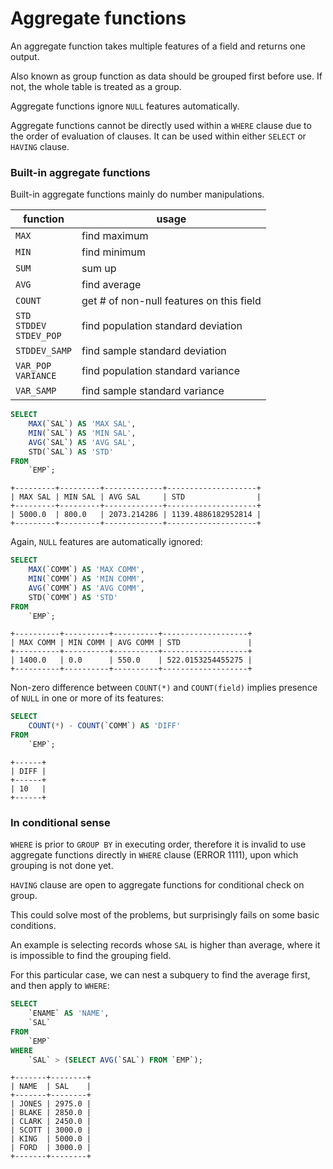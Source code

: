 # Aggregate functions

An aggregate function takes multiple features of a field and returns one output.

Also known as group function as data should be grouped first before use.
If not, the whole table is treated as a group.

Aggregate functions ignore `NULL` features automatically.

Aggregate functions cannot be directly used within a `WHERE` clause
due to the order of evaluation of clauses.
It can be used within either `SELECT` or `HAVING` clause.

### Built-in aggregate functions

Built-in aggregate functions mainly do number manipulations.

| function | usage |
|-|-|
| `MAX` | find maximum |
| `MIN` | find minimum |
| `SUM` | sum up |
| `AVG` | find average |
| `COUNT` | get # of non-null features on this field |
| `STD`<br>`STDDEV`<br>`STDEV_POP` | find population standard deviation |
| `STDDEV_SAMP` | find sample standard deviation |
| `VAR_POP`<br>`VARIANCE` | find population standard variance |
| `VAR_SAMP` | find sample standard variance |

```sql
SELECT
	MAX(`SAL`) AS 'MAX SAL',
    MIN(`SAL`) AS 'MIN SAL',
    AVG(`SAL`) AS 'AVG SAL',
    STD(`SAL`) AS 'STD'
FROM
    `EMP`;
```

    +---------+---------+-------------+--------------------+
    | MAX SAL | MIN SAL | AVG SAL     | STD                |
    +---------+---------+-------------+--------------------+
    | 5000.0  | 800.0   | 2073.214286 | 1139.4886182952814 |
    +---------+---------+-------------+--------------------+

Again, `NULL` features are automatically ignored:

```sql
SELECT
    MAX(`COMM`) AS 'MAX COMM',
    MIN(`COMM`) AS 'MIN COMM',
    AVG(`COMM`) AS 'AVG COMM',
    STD(`COMM`) AS 'STD'
FROM
    `EMP`;
```

    +----------+----------+----------+-------------------+
    | MAX COMM | MIN COMM | AVG COMM | STD               |
    +----------+----------+----------+-------------------+
    | 1400.0   | 0.0      | 550.0    | 522.0153254455275 |
    +----------+----------+----------+-------------------+

Non-zero difference between `COUNT(*)` and `COUNT(field)` implies presence
of `NULL` in one or more of its features:

```sql
SELECT
    COUNT(*) - COUNT(`COMM`) AS 'DIFF'
FROM
    `EMP`;
```

    +------+
    | DIFF |
    +------+
    | 10   |
    +------+

### In conditional sense

`WHERE` is prior to `GROUP BY` in executing order, therefore
it is invalid to use aggregate functions directly in `WHERE` clause
(ERROR 1111), upon which grouping is not done yet.

`HAVING` clause are open to aggregate functions for conditional check on group.

This could solve most of the problems, but surprisingly fails on some basic conditions.

An example is selecting records whose `SAL` is higher than average,
where it is impossible to find the grouping field.

For this particular case, we can nest a subquery to find the average
first, and then apply to `WHERE`:

```sql
SELECT
    `ENAME` AS 'NAME',
    `SAL`
FROM
    `EMP`
WHERE
    `SAL` > (SELECT AVG(`SAL`) FROM `EMP`);
```

    +-------+--------+
    | NAME  | SAL    |
    +-------+--------+
    | JONES | 2975.0 |
    | BLAKE | 2850.0 |
    | CLARK | 2450.0 |
    | SCOTT | 3000.0 |
    | KING  | 5000.0 |
    | FORD  | 3000.0 |
    +-------+--------+

